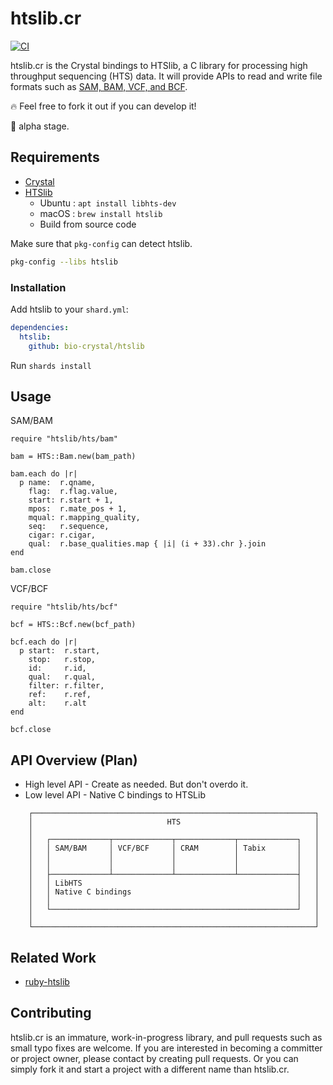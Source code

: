 # htslib.cr

[![CI](https://github.com/bio-crystal/htslib.cr/actions/workflows/ci.yml/badge.svg)](https://github.com/bio-crystal/htslib.cr/actions/workflows/ci.yml)

htslib.cr is the Crystal bindings to HTSlib, a C library for processing high throughput sequencing (HTS) data. 
It will provide APIs to read and write file formats such as [SAM, BAM, VCF, and BCF](http://samtools.github.io/hts-specs/).

:fire: Feel free to fork it out if you can develop it! 

:hatching_chick: alpha stage.

## Requirements

* [Crystal](https://crystal-lang.org)
* [HTSlib](https://github.com/samtools/htslib)
  * Ubuntu : `apt install libhts-dev`
  * macOS : `brew install htslib`
  * Build from source code

Make sure that `pkg-config` can detect htslib.

```sh
pkg-config --libs htslib
````

### Installation

Add htslib to your `shard.yml`:

   ```yaml
   dependencies:
     htslib:
       github: bio-crystal/htslib
   ```

Run `shards install`

## Usage

SAM/BAM

```crystal
require "htslib/hts/bam"

bam = HTS::Bam.new(bam_path)

bam.each do |r|
  p name:  r.qname,
    flag:  r.flag.value,
    start: r.start + 1,
    mpos:  r.mate_pos + 1,
    mqual: r.mapping_quality,
    seq:   r.sequence,
    cigar: r.cigar,
    qual:  r.base_qualities.map { |i| (i + 33).chr }.join
end

bam.close
```

VCF/BCF

```crystal
require "htslib/hts/bcf"

bcf = HTS::Bcf.new(bcf_path)

bcf.each do |r|
  p start:  r.start,
    stop:   r.stop,
    id:     r.id,
    qual:   r.qual,
    filter: r.filter,
    ref:    r.ref,
    alt:    r.alt
end

bcf.close
```

## API Overview (Plan)

* High level API - Create as needed. But don't overdo it.
* Low level API - Native C bindings to HTSLib

```
    ┌───────────────────────────────────────────────────────────────┐
    │                              HTS                              │
    │                                                               │
    │   ┌─────────────┬─────────────┬─────────────┬─────────────┐   │
    │   │ SAM/BAM     │ VCF/BCF     │ CRAM        │ Tabix       │   │
    │   │             │             │             │             │   │
    │   │             │             │             │             │   │
    │   ├─────────────┴─────────────┴─────────────┴─────────────┤   │
    │   │ LibHTS                                                │   │
    │   │ Native C bindings                                     │   │
    │   │                                                       │   │
    │   └───────────────────────────────────────────────────────┘   │
    │                                                               │
    └───────────────────────────────────────────────────────────────┘
```


## Related Work

* [ruby-htslib](https://github.com/kojix2/ruby-htslib)

## Contributing

htslib.cr is an immature, work-in-progress library, and pull requests such as small typo fixes are welcome.
If you are interested in becoming a committer or project owner, please contact  by creating pull requests.
Or you can simply fork it and start a project with a different name than htslib.cr.

